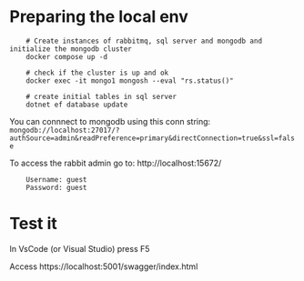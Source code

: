 # Preparing the local env

```shell
    # Create instances of rabbitmq, sql server and mongodb and initialize the mongodb cluster
    docker compose up -d

    # check if the cluster is up and ok
    docker exec -it mongo1 mongosh --eval "rs.status()"

    # create initial tables in sql server
    dotnet ef database update
```

You can connnect to mongodb using this conn string:
`mongodb://localhost:27017/?authSource=admin&readPreference=primary&directConnection=true&ssl=false`

To access the rabbit admin go to:
http://localhost:15672/

```
    Username: guest
    Password: guest
```

# Test it

In VsCode (or Visual Studio) press F5


Access https://localhost:5001/swagger/index.html


